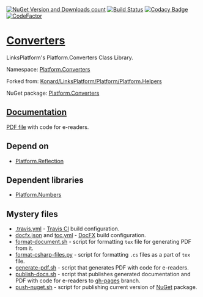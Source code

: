[![NuGet Version and Downloads count](https://buildstats.info/nuget/Platform.Converters)](https://www.nuget.org/packages/Platform.Converters)
[![Build Status](https://travis-ci.com/linksplatform/Converters.svg?branch=master)](https://travis-ci.com/linksplatform/Converters)
[![Codacy Badge](https://api.codacy.com/project/badge/Grade/d9ed13ebe0884892a325f787aca376f3)](https://app.codacy.com/app/drakonard/Converters?utm_source=github.com&utm_medium=referral&utm_content=linksplatform/Converters&utm_campaign=Badge_Grade_Dashboard)
[![CodeFactor](https://www.codefactor.io/repository/github/linksplatform/converters/badge)](https://www.codefactor.io/repository/github/linksplatform/converters)

# [Converters](https://github.com/linksplatform/Converters)

LinksPlatform's Platform.Converters Class Library.

Namespace: [Platform.Converters](https://linksplatform.github.io/Converters/api/Platform.Converters.html)

Forked from: [Konard/LinksPlatform/Platform/Platform.Helpers](https://github.com/Konard/LinksPlatform/tree/1a9a968bea64460cfbf0f075b0336bc2179e295c/Platform/Platform.Helpers)

NuGet package: [Platform.Converters](https://www.nuget.org/packages/Platform.Converters)

## [Documentation](https://linksplatform.github.io/Converters)
[PDF file](https://linksplatform.github.io/Converters/Platform.Converters.pdf) with code for e-readers.

## Depend on
*   [Platform.Reflection](https://github.com/linksplatform/Reflection)

## Dependent libraries
*   [Platform.Numbers](https://github.com/linksplatform/Numbers)

## Mystery files
*   [.travis.yml](https://github.com/linksplatform/Converters/blob/master/.travis.yml) - [Travis CI](https://travis-ci.com) build configuration.
*   [docfx.json](https://github.com/linksplatform/Converters/blob/master/docfx.json) and [toc.yml](https://github.com/linksplatform/Converters/blob/master/toc.yml) - [DocFX](https://dotnet.github.io/docfx) build configuration.
*   [format-document.sh](https://github.com/linksplatform/Converters/blob/master/format-document.sh) - script for formatting `tex` file for generating PDF from it.
*   [format-csharp-files.py](https://github.com/linksplatform/Converters/blob/master/format-csharp-files.py) - script for formatting `.cs` files as a part of `tex` file.
*   [generate-pdf.sh](https://github.com/linksplatform/Converters/blob/master/generate-pdf.sh) - script that generates PDF with code for e-readers.
*   [publish-docs.sh](https://github.com/linksplatform/Converters/blob/master/publish-docs.sh) - script that publishes generated documentation and PDF with code for e-readers to [gh-pages](https://github.com/linksplatform/Converters/tree/gh-pages) branch.
*   [push-nuget.sh](https://github.com/linksplatform/Converters/blob/master/push-nuget.sh) - script for publishing current version of [NuGet](https://www.nuget.org) package.
